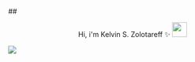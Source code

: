 ##<p align="center"> Hi, i'm Kelvin S. Zolotareff ✨ <img src="https://github.com/kaueMarques/kaueMarques/blob/master/hi.gif" width="30px"></p>
<img src="https://miro.medium.com/max/3200/1*i8-u-V8LTTbQwTeUwLI_BQ.gif">
<!--


🚀 - 
-->
